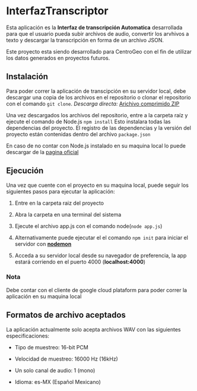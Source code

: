 # InterfazTranscriptor

Esta aplicación es la **Interfaz de transcripción Automatica**
desarrollada para que el usuario pueda subir archivos de audio, convertir los arvhivos a texto y
descargar la transcripción en forma de un archivo JSON.

Este proyecto esta siendo desarrollado para CentroGeo con el fin de utilizar
los datos generados en proyectos futuros.

## Instalación

Para poder correr la aplicación de transcipción en su servidor local, debe descargar una copia
de los archivos en el repositorio o clonar el repositorio con el comando `git clone`.
_Descarga directa:_ [Arichivo comprimido ZIP](https://github.com/Alexander0144/InterfazTranscriptor/archive/master.zip)

Una vez descargados los archivos del repositorio, entre a la carpeta raíz y ejecute el comando de Node.js `npm install`
Esto instalara todas las dependencias del proyecto.
El registro de las dependencias y la versión del proyecto están contenidas dentro del archivo `package.json`

En caso de no contar con Node.js instalado en su maquina local lo puede descargar de la [pagina oficial](https://nodejs.org/es/)

## Ejecución

Una vez que cuente con el proyecto en su maquina local, puede seguir los siguientes pasos para ejecutar la aplicación:

1. Entre en la carpeta raiz del proyecto

2. Abra la carpeta en una terminal del sistema

3. Ejecute el archivo app.js con el comando node(`node app.js`)

4. Alternativamente puede ejecutar el el comando `npm init` para iniciar el servidor con **[nodemon](https://nodemon.io/)**

5. Acceda a su servidor local desde su navegador de preferencia, la app estará corriendo en el puerto 4000 (**localhost:4000**)

### Nota

Debe contar con el cliente de google cloud plataform para poder
correr la aplicación en su maquina local

## Formatos de archivo aceptados

La aplicación actualmente solo acepta archivos WAV con las siguientes especificaciones:

- Tipo de muestreo: 16-bit PCM

- Velocidad de muestreo: 16000 Hz (16kHz)

- Un solo canal de audio: 1 (mono)

- Idioma: es-MX (Español Mexicano)
